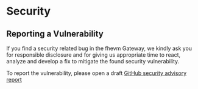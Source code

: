 # Security

## Reporting a Vulnerability

If you find a security related bug in the fhevm Gateway, we kindly ask you for responsible disclosure and for giving us
appropriate time to react, analyze and develop a fix to mitigate the found security vulnerability.

To report the vulnerability, please open a draft
[GitHub security advisory report](https://github.com/zama-ai/fhevm-gateway/security/advisories/new)
